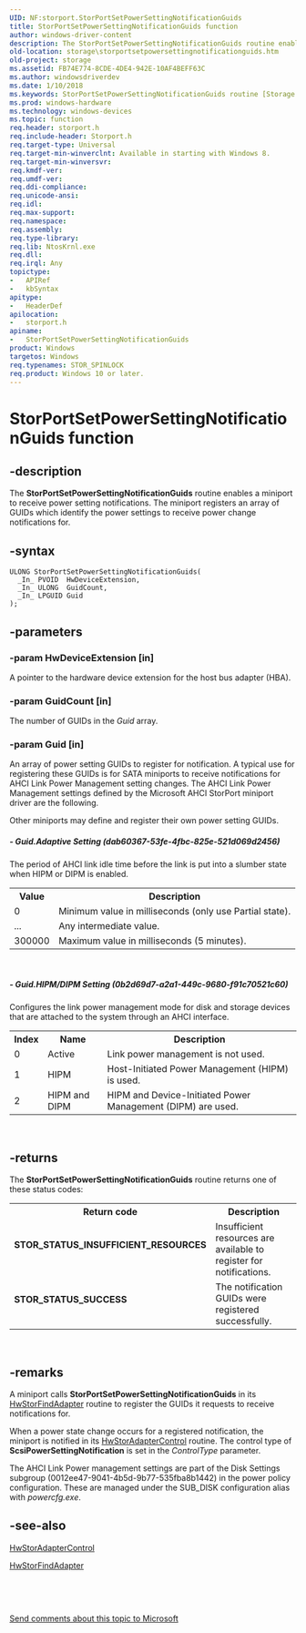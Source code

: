 ```yaml
---
UID: NF:storport.StorPortSetPowerSettingNotificationGuids
title: StorPortSetPowerSettingNotificationGuids function
author: windows-driver-content
description: The StorPortSetPowerSettingNotificationGuids routine enables a miniport to receive power setting notifications. The miniport registers an array of GUIDs which identify the power settings to receive power change notifications for.
old-location: storage\storportsetpowersettingnotificationguids.htm
old-project: storage
ms.assetid: FB74E774-8CDE-4DE4-942E-10AF4BEFF63C
ms.author: windowsdriverdev
ms.date: 1/10/2018
ms.keywords: StorPortSetPowerSettingNotificationGuids routine [Storage Devices], StorPortSetPowerSettingNotificationGuids, Adaptive Setting, storage.storportsetpowersettingnotificationguids, storport/StorPortSetPowerSettingNotificationGuids, HIPM/DIPM Setting
ms.prod: windows-hardware
ms.technology: windows-devices
ms.topic: function
req.header: storport.h
req.include-header: Storport.h
req.target-type: Universal
req.target-min-winverclnt: Available in starting with Windows 8.
req.target-min-winversvr: 
req.kmdf-ver: 
req.umdf-ver: 
req.ddi-compliance: 
req.unicode-ansi: 
req.idl: 
req.max-support: 
req.namespace: 
req.assembly: 
req.type-library: 
req.lib: NtosKrnl.exe
req.dll: 
req.irql: Any
topictype: 
-	APIRef
-	kbSyntax
apitype: 
-	HeaderDef
apilocation: 
-	storport.h
apiname: 
-	StorPortSetPowerSettingNotificationGuids
product: Windows
targetos: Windows
req.typenames: STOR_SPINLOCK
req.product: Windows 10 or later.
---
```


# StorPortSetPowerSettingNotificationGuids function


## -description


The <b>StorPortSetPowerSettingNotificationGuids</b> routine enables a miniport to receive power setting notifications. The miniport registers an array of GUIDs which identify the power settings to receive power change notifications for.


## -syntax


````
ULONG StorPortSetPowerSettingNotificationGuids(
  _In_ PVOID  HwDeviceExtension,
  _In_ ULONG  GuidCount,
  _In_ LPGUID Guid
);
````


## -parameters




### -param HwDeviceExtension [in]

A pointer to the hardware device extension for the host bus adapter (HBA).


### -param GuidCount [in]

The number of GUIDs in the <i>Guid</i> array.


### -param Guid [in]

An array of power setting GUIDs to register for notification. A typical use for registering these GUIDs is for SATA miniports to receive notifications for AHCI Link Power Management setting changes. The  AHCI Link Power Management settings defined by the Microsoft AHCI StorPort miniport driver are the following.

Other miniports may define and register their own power setting GUIDs.


##### - Guid.Adaptive Setting (dab60367-53fe-4fbc-825e-521d069d2456)

The period of AHCI link idle time before the link is put into a slumber state when HIPM or DIPM is enabled.
<table>
<tr>
<th>Value</th>
<th>Description</th>
</tr>
<tr>
<td>0</td>
<td>Minimum value in milliseconds (only use Partial state).</td>
</tr>
<tr>
<td>...</td>
<td>Any intermediate value.</td>
</tr>
<tr>
<td>300000</td>
<td>Maximum value in milliseconds (5 minutes).</td>
</tr>
</table> 


##### - Guid.HIPM/DIPM Setting (0b2d69d7-a2a1-449c-9680-f91c70521c60)

Configures the link power management mode for disk and storage devices that are attached to the system through an AHCI interface.
<table>
<tr>
<th>Index</th>
<th>Name</th>
<th>Description</th>
</tr>
<tr>
<td>0</td>
<td>Active</td>
<td>Link power management is not used.</td>
</tr>
<tr>
<td>1</td>
<td>HIPM</td>
<td>Host-Initiated Power Management (HIPM) is used.</td>
</tr>
<tr>
<td>2</td>
<td>HIPM and DIPM</td>
<td>HIPM and Device-Initiated Power Management (DIPM) are used.</td>
</tr>
</table> 


## -returns


The <b>StorPortSetPowerSettingNotificationGuids</b> routine returns one of these status codes:
<table>
<tr>
<th>Return code</th>
<th>Description</th>
</tr>
<tr>
<td width="40%">
<dl>
<dt><b>STOR_STATUS_INSUFFICIENT_RESOURCES</b></dt>
</dl>
</td>
<td width="60%">
 Insufficient resources are available to register for notifications.

</td>
</tr>
<tr>
<td width="40%">
<dl>
<dt><b>STOR_STATUS_SUCCESS</b></dt>
</dl>
</td>
<td width="60%">
The notification GUIDs were registered successfully.

</td>
</tr>
</table> 



## -remarks


A miniport calls <b>StorPortSetPowerSettingNotificationGuids</b> in its <a href="..\storport\nc-storport-hw_find_adapter.md">HwStorFindAdapter</a> routine to register the GUIDs it requests to receive notifications for.

When a power state change occurs for a registered notification, the miniport is notified in its <a href="..\storport\nc-storport-hw_adapter_control.md">HwStorAdapterControl</a> routine. The control type of <b>ScsiPowerSettingNotification</b> is set in the <i>ControlType</i> parameter.

The AHCI Link Power management settings are part of the Disk Settings subgroup (0012ee47-9041-4b5d-9b77-535fba8b1442) in the power policy configuration. These are managed under the SUB_DISK configuration  alias with <i>powercfg.exe</i>.



## -see-also

<a href="..\storport\nc-storport-hw_adapter_control.md">HwStorAdapterControl</a>

<a href="..\storport\nc-storport-hw_find_adapter.md">HwStorFindAdapter</a>

 

 

<a href="mailto:wsddocfb@microsoft.com?subject=Documentation%20feedback [storage\storage]:%20StorPortSetPowerSettingNotificationGuids routine%20 RELEASE:%20(1/10/2018)&amp;body=%0A%0APRIVACY STATEMENT%0A%0AWe use your feedback to improve the documentation. We don't use your email address for any other purpose, and we'll remove your email address from our system after the issue that you're reporting is fixed. While we're working to fix this issue, we might send you an email message to ask for more info. Later, we might also send you an email message to let you know that we've addressed your feedback.%0A%0AFor more info about Microsoft's privacy policy, see http://privacy.microsoft.com/en-us/default.aspx." title="Send comments about this topic to Microsoft">Send comments about this topic to Microsoft</a>

